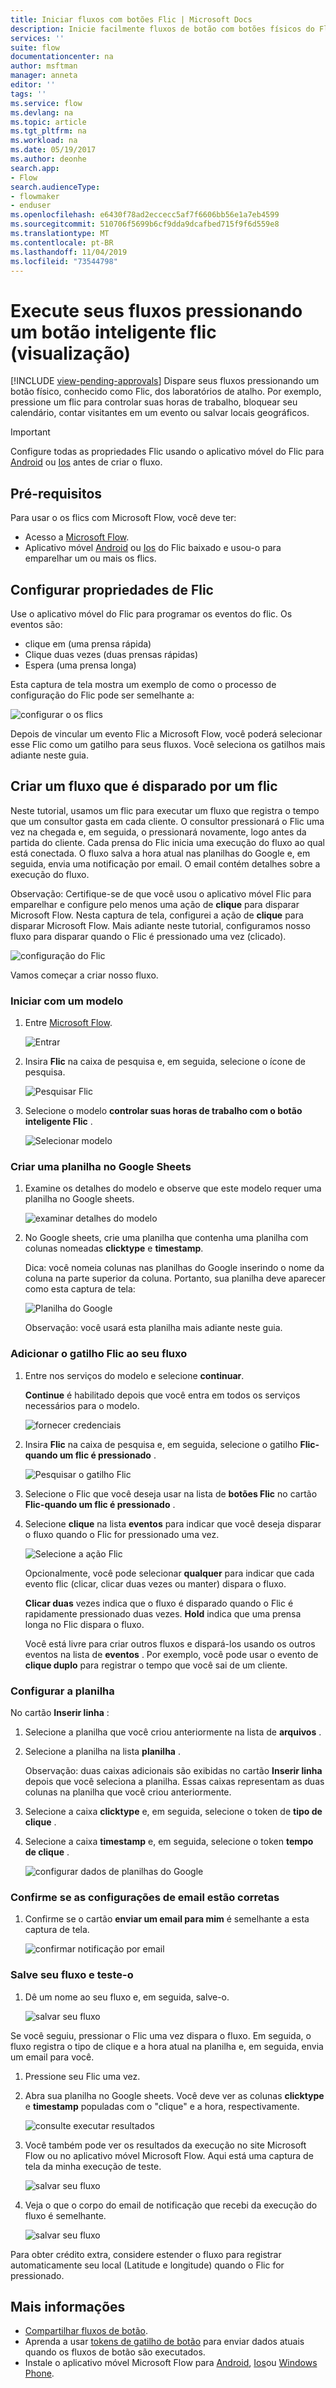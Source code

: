 ```yaml
---
title: Iniciar fluxos com botões Flic | Microsoft Docs
description: Inicie facilmente fluxos de botão com botões físicos do Flic por laboratórios de atalho.
services: ''
suite: flow
documentationcenter: na
author: msftman
manager: anneta
editor: ''
tags: ''
ms.service: flow
ms.devlang: na
ms.topic: article
ms.tgt_pltfrm: na
ms.workload: na
ms.date: 05/19/2017
ms.author: deonhe
search.app:
- Flow
search.audienceType:
- flowmaker
- enduser
ms.openlocfilehash: e6430f78ad2eccecc5af7f6606bb56e1a7eb4599
ms.sourcegitcommit: 510706f5699b6cf9dda9dcafbed715f9f6d559e8
ms.translationtype: MT
ms.contentlocale: pt-BR
ms.lasthandoff: 11/04/2019
ms.locfileid: "73544798"
---
```

# <a name="run-your-flows-by-pressing-a-flic-smart-button-preview"></a>Execute seus fluxos pressionando um botão inteligente flic (visualização)
[!INCLUDE [view-pending-approvals](includes/cc-rebrand.md)]
Dispare seus fluxos pressionando um botão físico, conhecido como Flic, dos laboratórios de atalho. Por exemplo, pressione um flic para controlar suas horas de trabalho, bloquear seu calendário, contar visitantes em um evento ou salvar locais geográficos.

> [!IMPORTANT]
> Configure todas as propriedades Flic usando o aplicativo móvel do Flic para [Android](https://play.google.com/store/apps/details?id=io.flic.app) ou [Ios](https://itunes.apple.com/us/app/flic-app/id977593793?ls=1&mt=8) antes de criar o fluxo.
> 
> 

## <a name="prerequisites"></a>Pré-requisitos
Para usar o os flics com Microsoft Flow, você deve ter:

* Acesso a [Microsoft Flow](https://flow.microsoft.com).
* Aplicativo móvel [Android](https://play.google.com/store/apps/details?id=io.flic.app) ou [Ios](https://itunes.apple.com/us/app/flic-app/id977593793?ls=1&mt=8) do Flic baixado e usou-o para emparelhar um ou mais os flics.

## <a name="configure-flic-properties"></a>Configurar propriedades de Flic
Use o aplicativo móvel do Flic para programar os eventos do flic. Os eventos são:

* clique em (uma prensa rápida)
* Clique duas vezes (duas prensas rápidas)
* Espera (uma prensa longa)

Esta captura de tela mostra um exemplo de como o processo de configuração do Flic pode ser semelhante a:

![configurar o os flics](./media/flic-button-flows/configure-flic-actions.png)

Depois de vincular um evento Flic a Microsoft Flow, você poderá selecionar esse Flic como um gatilho para seus fluxos. Você seleciona os gatilhos mais adiante neste guia.

## <a name="create-a-flow-thats-triggered-by-a-flic"></a>Criar um fluxo que é disparado por um flic
Neste tutorial, usamos um flic para executar um fluxo que registra o tempo que um consultor gasta em cada cliente. O consultor pressionará o Flic uma vez na chegada e, em seguida, o pressionará novamente, logo antes da partida do cliente. Cada prensa do Flic inicia uma execução do fluxo ao qual está conectada. O fluxo salva a hora atual nas planilhas do Google e, em seguida, envia uma notificação por email. O email contém detalhes sobre a execução do fluxo.

Observação: Certifique-se de que você usou o aplicativo móvel Flic para emparelhar e configure pelo menos uma ação de **clique** para disparar Microsoft Flow. Nesta captura de tela, configurei a ação de **clique** para disparar Microsoft Flow. Mais adiante neste tutorial, configuramos nosso fluxo para disparar quando o Flic é pressionado uma vez (clicado).

   ![configuração do Flic](./media/flic-button-flows/flic-configured-for-flow.png)

Vamos começar a criar nosso fluxo.

### <a name="start-with-a-template"></a>Iniciar com um modelo
1. Entre [Microsoft Flow](https://flow.microsoft.com).
   
    ![Entrar](./media/flic-button-flows/sign-into-flow.png)
2. Insira **Flic** na caixa de pesquisa e, em seguida, selecione o ícone de pesquisa.
   
    ![Pesquisar Flic](./media/flic-button-flows/search-flic.png)
3. Selecione o modelo **controlar suas horas de trabalho com o botão inteligente Flic** .
   
    ![Selecionar modelo](./media/flic-button-flows/flic-templates.png)

### <a name="create-a-spreadsheet-in-google-sheets"></a>Criar uma planilha no Google Sheets
1. Examine os detalhes do modelo e observe que este modelo requer uma planilha no Google sheets.
   
   ![examinar detalhes do modelo](./media/flic-button-flows/flic-template-details.png)
2. No Google sheets, crie uma planilha que contenha uma planilha com colunas nomeadas **clicktype** e **timestamp**.
   
      Dica: você nomeia colunas nas planilhas do Google inserindo o nome da coluna na parte superior da coluna. Portanto, sua planilha deve aparecer como esta captura de tela:
   
   ![Planilha do Google](./media/flic-button-flows/flic-google-sheet.png)
   
   Observação: você usará esta planilha mais adiante neste guia.

### <a name="add-the-flic-trigger-to-your-flow"></a>Adicionar o gatilho Flic ao seu fluxo
1. Entre nos serviços do modelo e selecione **continuar**.
   
     **Continue** é habilitado depois que você entra em todos os serviços necessários para o modelo.
   
    ![fornecer credenciais](./media/flic-button-flows/flic-template-services-sign-in.png)
2. Insira **Flic** na caixa de pesquisa e, em seguida, selecione o gatilho **Flic-quando um flic é pressionado** .
   
    ![Pesquisar o gatilho Flic](./media/flic-button-flows/flic-search-trigger.png)
3. Selecione o Flic que você deseja usar na lista de **botões Flic** no cartão **Flic-quando um flic é pressionado** .
4. Selecione **clique** na lista **eventos** para indicar que você deseja disparar o fluxo quando o Flic for pressionado uma vez.
   
    ![Selecione a ação Flic](./media/flic-button-flows/select-flic.png)
   
   Opcionalmente, você pode selecionar **qualquer** para indicar que cada evento flic (clicar, clicar duas vezes ou manter) dispara o fluxo.
   
   **Clicar duas** vezes indica que o fluxo é disparado quando o Flic é rapidamente pressionado duas vezes. **Hold** indica que uma prensa longa no Flic dispara o fluxo.
   
   Você está livre para criar outros fluxos e dispará-los usando os outros eventos na lista de **eventos** . Por exemplo, você pode usar o evento de **clique duplo** para registrar o tempo que você sai de um cliente.

### <a name="configure-the-sheet"></a>Configurar a planilha
   No cartão **Inserir linha** :

1. Selecione a planilha que você criou anteriormente na lista de **arquivos** .
2. Selecione a planilha na lista **planilha** .
   
   Observação: duas caixas adicionais são exibidas no cartão **Inserir linha** depois que você seleciona a planilha. Essas caixas representam as duas colunas na planilha que você criou anteriormente.
3. Selecione a caixa **clicktype** e, em seguida, selecione o token de **tipo de clique** .
4. Selecione a caixa **timestamp** e, em seguida, selecione o token **tempo de clique** .
   
    ![configurar dados de planilhas do Google](./media/flic-button-flows/flick-insert-row-card.png)

### <a name="confirm-the-email-settings-are-correct"></a>Confirme se as configurações de email estão corretas
1. Confirme se o cartão **enviar um email para mim** é semelhante a esta captura de tela.
   
    ![confirmar notificação por email](./media/flic-button-flows/email-settings.png)

### <a name="save-your-flow-and-test-it"></a>Salve seu fluxo e teste-o
1. Dê um nome ao seu fluxo e, em seguida, salve-o.
   
    ![salvar seu fluxo](./media/flic-button-flows/save.png)

Se você seguiu, pressionar o Flic uma vez dispara o fluxo. Em seguida, o fluxo registra o tipo de clique e a hora atual na planilha e, em seguida, envia um email para você.

1. Pressione seu Flic uma vez.
2. Abra sua planilha no Google sheets. Você deve ver as colunas **clicktype** e **timestamp** populadas com o "clique" e a hora, respectivamente.
   
    ![consulte executar resultados](./media/flic-button-flows/flic-google-sheet-after-run.png)
3. Você também pode ver os resultados da execução no site Microsoft Flow ou no aplicativo móvel Microsoft Flow. Aqui está uma captura de tela da minha execução de teste.
   
    ![salvar seu fluxo](./media/flic-button-flows/flic-test-run-results-portal.png)
4. Veja o que o corpo do email de notificação que recebi da execução do fluxo é semelhante.
   
    ![salvar seu fluxo](./media/flic-button-flows/flic-email-body.png)

Para obter crédito extra, considere estender o fluxo para registrar automaticamente seu local (Latitude e longitude) quando o Flic for pressionado.

## <a name="more-information"></a>Mais informações
* [Compartilhar fluxos de botão](share-buttons.md).
* Aprenda a usar [tokens de gatilho de botão](introduction-to-button-trigger-tokens.md) para enviar dados atuais quando os fluxos de botão são executados.
* Instale o aplicativo móvel Microsoft Flow para [Android](https://aka.ms/flowmobiledocsandroid), [Ios](https://aka.ms/flowmobiledocsios)ou [Windows Phone](https://aka.ms/flowmobilewindows).

